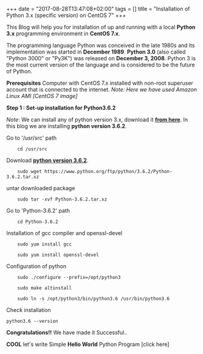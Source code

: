 +++
date = "2017-08-28T13:47:08+02:00"
tags = []
title = "Installation of Python 3.x (specific version) on CentOS 7"
+++


This Blog will help you for installation of up and running with a local **Python 3.x** programming environment in **CentOS 7.x**.

The programming language Python was conceived in the late 1980s and its implementation was started in **December 1989**. **Python 3.0** (also called "Python 3000" or "Py3K") was released on **December 3, 2008**.
Python 3 is the most current version of the language and is considered to be the future of Python.

**Prerequisites**
Computer with CentOS 7.x installed with non-root superuser account that is connected to the internet.
*Note: Here we have used Amazon Linux AMI [CentOS 7 image]*

**Step 1 : Set-up installation for Python3.6.2**

*Note*: We can install any of python version 3.x, download it **[from here](https://www.python.org/ftp/python/)**. In this blog we are installing **python version 3.6.2**.

Go to '/usr/src' path

        cd /usr/src

Download **[python version 3.6.2](https://www.python.org/ftp/python/3.6.2/Python-3.6.2.tar.xz)**.

        sudo wget https://www.python.org/ftp/python/3.6.2/Python-3.6.2.tar.xz
untar downloaded package

        sudo tar -xvf Python-3.6.2.tar.xz
     
Go to 'Python-3.6.2' path

        cd Python-3.6.2

Installation of gcc compiler and  openssl-devel

        sudo yum install gcc

        sudo yum install openssl-devel

Configuration of python

        sudo ./configure --prefix=/opt/python3

        sudo make altinstall

        sudo ln -s /opt/python3/bin/python3.6 /usr/bin/python3.6
        
Check installation 

	python3.6 --version
    

**Congratulations!!** We have made it Successful..


**COOL** let's write Simple **Hello World** Python Program [click here]

